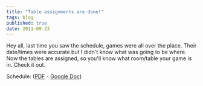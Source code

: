 ```yaml
---
title: "Table assignments are done!"
tags: blog
published: true
date: 2011-09-23
---
```


Hey all, last time you saw the schedule, games were all over the place. Their date/times were accurate but I didn't know what was going to be where. Now the tables are assigned, so you'll know what room/table your game is in. Check it out.

Schedule: ([PDF](http://www.bigbadcon.com/wp-content/uploads/2011/09/BBC_schedule2.pdf) - [Google Doc](https://docs.google.com/spreadsheet/ccc?key=0AqNVQlE61iI2dGdkc29ZVFR3S3RMTzFRU1V4LW9tT2c&hl=en_US#gid=6))
